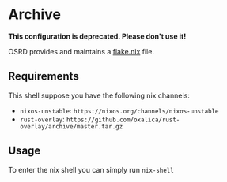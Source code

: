 # Archive

**This configuration is deprecated. Please don't use it!**

OSRD provides and maintains a [flake.nix](https://github.com/osrd-project/osrd/blob/dev/flake.nix) file.

## Requirements

This shell suppose you have the following nix channels:

- `nixos-unstable`: `https://nixos.org/channels/nixos-unstable`
- `rust-overlay`: `https://github.com/oxalica/rust-overlay/archive/master.tar.gz`

## Usage

To enter the nix shell you can simply run `nix-shell`
